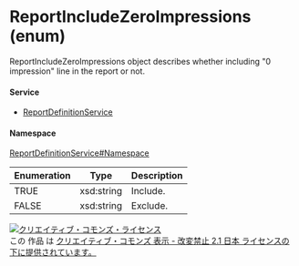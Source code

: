 

# ReportIncludeZeroImpressions (enum)

ReportIncludeZeroImpressions object describes whether including "0 impression" line in the report or not.

#### Service

+ [ReportDefinitionService](../../services/ReportDefinitionService.md)

#### Namespace

[ReportDefinitionService#Namespace](../../services/ReportDefinitionService.md#namespace)

| Enumeration  |       Type       |          Description          |
| ------------ | ---------------- | ----------------------------- |
| TRUE | xsd:string | Include. |
| FALSE | xsd:string | Exclude. |

<a rel="license" href="http://creativecommons.org/licenses/by-nd/2.1/jp/"><img alt="クリエイティブ・コモンズ・ライセンス" style="border-width:0" src="https://i.creativecommons.org/l/by-nd/2.1/jp/88x31.png" /></a><br />この 作品 は <a rel="license" href="http://creativecommons.org/licenses/by-nd/2.1/jp/">クリエイティブ・コモンズ 表示 - 改変禁止 2.1 日本 ライセンスの下に提供されています。</a>
